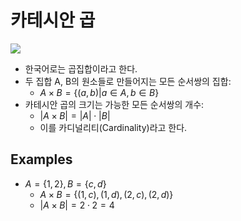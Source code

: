 # 카테시안 곱

![](https://upload.wikimedia.org/wikipedia/commons/thumb/4/4e/Cartesian_Product_qtl1.svg/1920px-Cartesian_Product_qtl1.svg.png)

* 한국어로는 곱집합이라고 한다.
* 두 집합 A, B의 원소들로 만들어지는 모든 순서쌍의 집합:
  * $A \times B = \{ (a,b) | a \in A, b \in B \}$
* 카테시안 곱의 크기는 가능한 모든 순서쌍의 개수:
  * $| A \times B | = | A | \cdot | B |$
  * 이를 카디널리티(Cardinality)라고 한다.

## Examples

* $A = \{ 1, 2 \}, B = \{ c, d \}$
  * $A \times B = \{ (1, c), (1, d), (2, c), (2, d) \}$
  * $| A \times B | = 2 \cdot 2 = 4$
